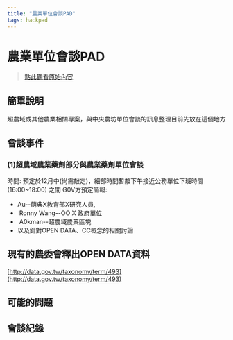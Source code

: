 ```yaml
---
title: "農業單位會談PAD"
tags: hackpad
---
```


# 農業單位會談PAD

> [點此觀看原始內容](https://g0v.hackpad.tw/F3Sbb73L6Gp)


## 簡單說明

超農域或其他農業相關專案，與中央農坊單位會談的訊息整理目前先放在這個地方

## 會談事件

### (1)超農域農業藥劑部分與農業藥劑單位會談

時間: 預定於12月中(尚需敲定)，細部時間暫敲下午接近公務單位下班時間(16:00~18:00) 之間
G0V方預定簡報:
- Au--萌典X教育部X研究人員,
-  Ronny Wang--OO X 政府單位
-  A0kman--超農域農藥區塊
- 以及針對OPEN DATA、CC概念的相關討論

## 現有的農委會釋出OPEN DATA資料

[http://data.gov.tw/taxonomy/term/493](http://data.gov.tw/taxonomy/term/493)

## 可能的問題



## 會談紀錄




